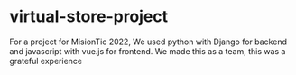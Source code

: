 # virtual-store-project
For a project for MisionTic 2022, We used python with Django for backend and javascript with vue.js for frontend.  We made this as a team, this was a grateful experience
